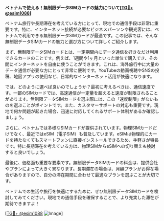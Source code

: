**ベトナムで使える！無制限データSIMカードの魅力について[[TG💪+ @esim1088](https://t.me/s/esim1088)]**

ベトナム旅行や長期滞在を考えている方にとって、現地での通信手段は非常に重要です。特に、インターネット接続が必要なビジネスパーソンや観光客には、ベトナムで利用できる無制限データSIMカードが最適です。この記事では、そんな無制限データSIMカードの魅力と選び方について詳しくご紹介します。

まず、無制限データSIMカードとは、一定期間内にデータ通信を好きなだけ利用できるカードのことです。例えば、1週間や1ヶ月といった単位で購入でき、その間にインターネットを自由に使うことができます。これは、海外旅行中に大量のデータ通信が必要な方にとって非常に便利です。YouTubeの動画視聴やSNSの投稿、地図アプリの使用など、日常的なインターネット活用が快適になります。

では、どのように選べば良いのでしょうか？最初に考えるべきは、通信速度です。一部のSIMカードでは、高速通信が一定量を超えると速度が制限されることがあります。無制限データSIMカードを選ぶ際には、この「速度制限」がないものを選ぶことがポイントです。また、カスタマーサポートの対応も重要です。現地で何か問題が起きた場合、迅速に対応してくれるサポート体制があるか確認しましょう。

さらに、ベトナムでは多様なSIMカードが提供されています。物理SIMカードだけでなく、最近ではeSIM（電子SIM）も普及しています。eSIMは物理的にカードを持たなくてもスマートフォンに直接インストールできるため、手軽さが特長です。特に長期滞在を考えている方は、物理SIMからeSIMへの切り替えも検討すると良いでしょう。

最後に、価格面も重要な要素です。無制限データSIMカードの料金は、提供会社やプランによって大きく異なります。長期滞在の場合は、月額プランがお得な場合がありますので、自分の滞在期間に合わせて最適なプランを選ぶことが大切です。

ベトナムでの生活や旅行を快適にするために、ぜひ無制限データSIMカードを検討してみてください。現地での通信手段を確保することで、より充実した滞在が期待できますよ！

[[TG💪+ @esim1088](https://t.me/s/esim1088) ![Image](https://i.postimg.cc/Y0z9fWf4/image.png)]